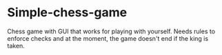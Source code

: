 # Simple-chess-game
Chess game with GUI that works for playing with yourself. Needs rules to enforce checks and at the moment, the game doesn't end if the king is taken.
